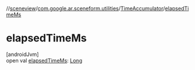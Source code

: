 //[sceneview](../../../index.md)/[com.google.ar.sceneform.utilities](../index.md)/[TimeAccumulator](index.md)/[elapsedTimeMs](elapsed-time-ms.md)

# elapsedTimeMs

[androidJvm]\
open val [elapsedTimeMs](elapsed-time-ms.md): [Long](https://kotlinlang.org/api/latest/jvm/stdlib/kotlin/-long/index.html)
